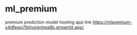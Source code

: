 # ml_premium
 premium prediction model
 hosting app link
 https://mlpremium-x4dfewo7lbljvsignhea8b.streamlit.app/
